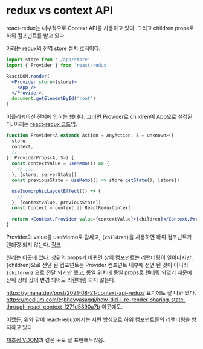 #  redux vs context API



react-redux는 내부적으로 Context API를 사용하고 있다. 그리고 children props로 하위 컴포넌트를 받고 있다.

아래는 redux의 전역 store 설치 로직이다.

```jsx
import store from './app/store'
import { Provider } from 'react-redux'

ReactDOM.render(
  <Provider store={store}>
    <App />
  </Provider>,
  document.getElementById('root')
)
```

어플리케이션 전체에 입히는 형태다. 그러면 Provider로 children이 App으로 설정된다. 아래는 [react-redux 코드](https://github.com/reduxjs/react-redux/blob/master/src/components/Provider.tsx#L61)임.

````jsx
function Provider<A extends Action = AnyAction, S = unknown>({
  store,
  context,
  // ...
}: ProviderProps<A, S>) {
  const contextValue = useMemo(() => {
    // ...
  }, [store, serverState])
  const previousState = useMemo(() => store.getState(), [store])

  useIsomorphicLayoutEffect(() => {
    // ...
  }, [contextValue, previousState])
  const Context = context || ReactReduxContext
  
  return <Context.Provider value={contextValue}>{children}</Context.Provider>
}
````

Provider의 value를 useMemo로  감싸고, `{children}`을 사용하면 하위 컴포넌트가 렌더링 되지 않는다. [링크](https://kattya.dev/articles/2021-04-17-fixing-re-renders-when-using-context-in-react/)

[원리](https://kentcdodds.com/blog/optimize-react-re-renders)는 이곳에 있다. 상위의 props가 바뀌면 상위 컴포넌트는 리랜더링이 일어나지만, {children}으로 전달 된 컴포넌트는 Provider 컴포넌트 내부에 선언 된 것이 아니라 `{children}` 으로 전달 되기만 했고,  동일 위치에 동일 props로 렌더링 되었기 때문에 상위 상태 값이 변경 되어도 리랜더링 되지 않는다.

https://yrnana.dev/post/2021-08-21-context-api-redux/ 요기에도 잘 나와 있다. https://medium.com/@bhavyasaggi/how-did-i-re-render-sharing-state-through-react-context-f271d5890a7b 이곳에도.

어쨌든, 위와 같이 react-redux에서는 저런 방식으로 하위 컴포넌트들의 리랜더링을 방지하고 있다.

[재조정 VDOM](https://www.youtube.com/watch?v=BYbgopx44vo)과 같은 곳도 잘 표현해두었음.